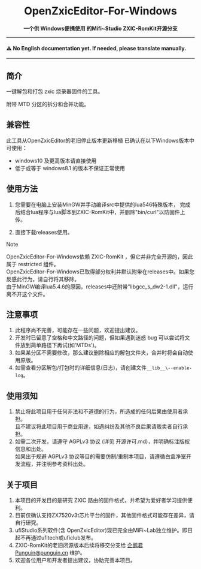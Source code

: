 <div align="center">

<h1 align="center">OpenZxicEditor-For-Windows</h1>

**一个供 Windows便携使用 的Mifi~Studio ZXIC-RomKit开源分支**

</div>

---

#### ⚠️ No English documentation yet. If needed, please translate manually.

---

## 简介

一键解包和打包 zxic 烧录器固件的工具。

附带 MTD 分区的拆分和合并功能。

## 兼容性
此工具从OpenZxicEditor的老旧停止版本更新移植
已确认在以下Windows版本中可使用：

- windows10 及更高版本请直接使用
- 低于或等于 windows8.1 的版本不保证正常使用


## 使用方法

1. 您需要在电脑上安装MinGW并手动编译src中提供的lua546特殊版本，
完成后结合lua程序与lua脚本到ZXIC-RomKit中，并删除"bin/curl"以防固件上传。

2. 直接下载releases使用。

> [!NOTE]
> OpenZxicEditor-For-Windows依赖 ZXIC-RomKit ，但它并非完全开源的，因此属于 restricted 组件。<br>
> OpenZxicEditor-For-Windows已取得部分权利并默认附带在releases中。如果您反感此行为，请自行将其移除。<br>
> 由于MinGW编译lua5.4.6的原因，releases中还附带"libgcc_s_dw2-1.dll"，运行离不开这个文件。


## 注意事项

1. 此程序尚不完善，可能存在一些问题，欢迎提出建议。
2. 开发时已留意了空格和中文路径的问题，但如果遇到迷惑 bug 可以尝试将文件放到简单路径下再试(如'MTDs')。
3. 如果某分区不需要修改，那么建议删除相应的解包文件夹，合并时将会自动使用原版。
4. 如需查看分区解包/打包时的详细信息(日志)，请创建文件`__lib__\--enable-log`。

## 使用须知

1. 禁止将此项目用于任何非法和不道德的行为，所造成的任何后果由使用者承担。<br/>
   且不建议将此项目用于商业用途，如遇纠纷及其他不良后果请贩卖者自行承担。
2. 如需二次开发，请遵守 AGPLv3 协议 (详见 开源许可.md)，并明确标注版权信息和出处。<br/>
   如果出于规避 AGPLv3 协议等目的需要仿制/重制本项目，请遵循白盒净室开发流程，并注明参考资料出处。

## 关于项目

1. 本项目的开发目的是研究 ZXIC 路由的固件格式，并希望为爱好者学习提供便利。
2. 目前仅确认支持ZX7520v3t芯片平台的固件，其他固件格式可能存在差异，请自行研究。
3. ufiStudio系列软件(含 OpenZxicEditor)现已完全由MiFi~Lab独立维护。即日起不再通过ufitech或uficlub发布。
4. ZXIC-RomKit的老旧闭源版本后续将移交分支给 企鹅君Punguin@punguin.cn 维护。
5. 欢迎各位用户和开发者提出建议，协助完善本项目。
